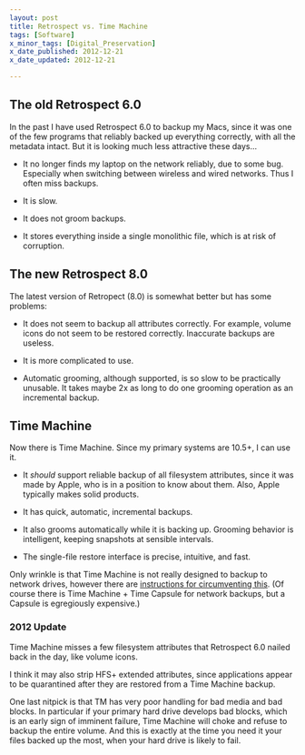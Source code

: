 ```yaml
---
layout: post
title: Retrospect vs. Time Machine
tags: [Software]
x_minor_tags: [Digital_Preservation]
x_date_published: 2012-12-21
x_date_updated: 2012-12-21

---
```


## The old Retrospect 6.0

In the past I have used Retrospect 6.0 to backup my Macs, since it was one of
the few programs that reliably backed up everything correctly, with all the 
metadata intact. But it is looking much less attractive these days...

* It no longer finds my laptop on the network reliably, due to some bug.
  Especially when switching between wireless and wired networks.
  Thus I often miss backups.
  
* It is slow.

* It does not groom backups.

* It stores everything inside a single monolithic file,
  which is at risk of corruption.

## The new Retrospect 8.0

The latest version of Retropect (8.0) is somewhat better but has some problems:

* It does not seem to backup all attributes correctly.
  For example, volume icons do not seem to be restored correctly.
  Inaccurate backups are useless.

* It is more complicated to use.

* Automatic grooming, although supported, is so slow to be practically unusable.
  It takes maybe 2x as long to do one grooming operation as an incremental backup.

## Time Machine

Now there is Time Machine. Since my primary systems are 10.5+, I can use it.

* It *should* support reliable backup of all filesystem attributes,
  since it was made by Apple, who is in a position to know about them.
  Also, Apple typically makes solid products.

* It has quick, automatic, incremental backups.

* It also grooms automatically while it is backing up. Grooming behavior is
  intelligent, keeping snapshots at sensible intervals.

* The single-file restore interface is precise, intuitive, and fast.

Only wrinkle is that Time Machine is not really designed to backup to network
drives, however there are [instructions for circumventing this].
(Of course there is Time Machine + Time Capsule for network backups, but a
Capsule is egregiously expensive.)

### 2012 Update

Time Machine misses a few filesystem attributes that Retrospect 6.0 nailed back
in the day, like volume icons.

I think it may also strip HFS+ extended attributes, since applications appear
to be quarantined after they are restored from a Time Machine backup.

One last nitpick is that TM has very poor handling for bad media and bad blocks.
In particular if your primary hard drive develops bad blocks, which is an early
sign of imminent failure, Time Machine will choke and refuse to backup the
entire volume. And this is exactly at the time you need it your files backed up
the most, when your hard drive is likely to fail.


[instructions for circumventing this]: http://code.stephenmorley.org/articles/time-machine-on-a-network-drive/